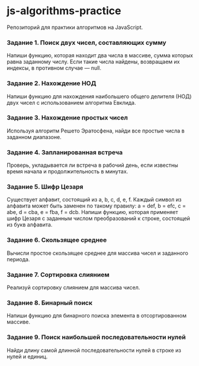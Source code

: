 # js-algorithms-practice

Репозиторий для практики алгоритмов на JavaScript.

### Задание 1. Поиск двух чисел, составляющих сумму
Напиши функцию, которая находит два числа в массиве, сумма которых равна заданному числу. Если такие числа найдены, возвращаем их индексы, в противном случае — null.

### Задание 2. Нахождение НОД
Напиши функцию для нахождения наибольшего общего делителя (НОД) двух чисел с использованием алгоритма Евклида.

### Задание 3. Нахождение простых чисел
Используя алгоритм Решето Эратосфена, найди все простые числа в заданном диапазоне.

### Задание 4. Запланированная встреча
Проверь, укладывается ли встреча в рабочий день, если известны время начала и продолжительность в минутах.

### Задание 5. Шифр Цезаря
Существует алфавит, состоящий из a, b, c, d, e, f. Каждый символ из алфавита может быть заменен по такому правилу: a = def, b = efc, c = abe, d = cba, e = fba, f = dcb.
Напиши функцию, которая применяет шифр Цезаря с заданным числом преобразований к строке, состоящей из букв алфавита.

### Задание 6. Скользящее среднее
Вычисли простое скользящее среднее для массива чисел и заданного периода.

### Задание 7. Сортировка слиянием
Реализуй сортировку слиянием для массива чисел.

### Задание 8. Бинарный поиск
Напиши функцию для бинарного поиска элемента в отсортированном массиве.

### Задание 9. Поиск наибольшей последовательности нулей
Найди длину самой длинной последовательности нулей в строке из нулей и единиц.
